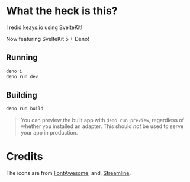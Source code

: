 # What the heck is this?

I redid [keays.io](https://keays.io) using SvelteKit!

Now featuring SvelteKit 5 + Deno!

## Running

```bash
deno i
deno run dev
```

## Building

```bash
deno run build
```

> You can preview the built app with `deno run preview`, regardless of whether you installed an adapter. This should _not_ be used to serve your app in production.

# Credits
The icons are from [FontAwesome](https://fontawesome.com/), and, [Streamline](https://www.streamlinehq.com/icons/simple-icons).
